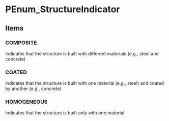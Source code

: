 # PEnum_StructureIndicator

## Items

### COMPOSITE
Indicates that the structure is built with different materials (e.g., steel and concrete)

### COATED
Indicates that the structure is built with one material (e.g., steel) and coated by another (e.g., concrete)

### HOMOGENEOUS
Indicates that the structure is built only with one material